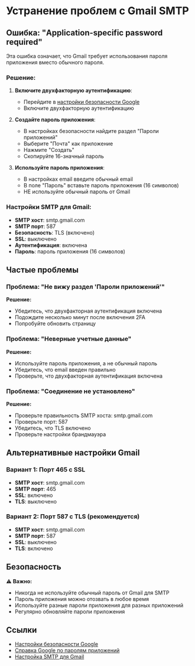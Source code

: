 # Устранение проблем с Gmail SMTP

## Ошибка: "Application-specific password required"

Эта ошибка означает, что Gmail требует использования пароля приложения вместо обычного пароля.

### Решение:

1. **Включите двухфакторную аутентификацию**:
   - Перейдите в [настройки безопасности Google](https://myaccount.google.com/security)
   - Включите двухфакторную аутентификацию

2. **Создайте пароль приложения**:
   - В настройках безопасности найдите раздел "Пароли приложений"
   - Выберите "Почта" как приложение
   - Нажмите "Создать"
   - Скопируйте 16-значный пароль

3. **Используйте пароль приложения**:
   - В настройках email введите обычный email
   - В поле "Пароль" вставьте пароль приложения (16 символов)
   - НЕ используйте обычный пароль от Gmail

### Настройки SMTP для Gmail:
- **SMTP хост**: smtp.gmail.com
- **SMTP порт**: 587
- **Безопасность**: TLS (включено)
- **SSL**: выключено
- **Аутентификация**: включена
- **Пароль**: пароль приложения (16 символов)

## Частые проблемы

### Проблема: "Не вижу раздел 'Пароли приложений'"
**Решение:**
- Убедитесь, что двухфакторная аутентификация включена
- Подождите несколько минут после включения 2FA
- Попробуйте обновить страницу

### Проблема: "Неверные учетные данные"
**Решение:**
- Используйте пароль приложения, а не обычный пароль
- Убедитесь, что email введен правильно
- Проверьте, что двухфакторная аутентификация включена

### Проблема: "Соединение не установлено"
**Решение:**
- Проверьте правильность SMTP хоста: smtp.gmail.com
- Проверьте порт: 587
- Убедитесь, что TLS включено
- Проверьте настройки брандмауэра

## Альтернативные настройки Gmail

### Вариант 1: Порт 465 с SSL
- **SMTP хост**: smtp.gmail.com
- **SMTP порт**: 465
- **SSL**: включено
- **TLS**: выключено

### Вариант 2: Порт 587 с TLS (рекомендуется)
- **SMTP хост**: smtp.gmail.com
- **SMTP порт**: 587
- **SSL**: выключено
- **TLS**: включено

## Безопасность

⚠️ **Важно:**
- Никогда не используйте обычный пароль от Gmail для SMTP
- Пароль приложения можно отозвать в любое время
- Используйте разные пароли приложения для разных приложений
- Регулярно обновляйте пароли приложения

## Ссылки

- [Настройки безопасности Google](https://myaccount.google.com/security)
- [Справка Google по паролям приложений](https://support.google.com/accounts/answer/185833)
- [Настройка SMTP для Gmail](https://support.google.com/mail/answer/7126229) 